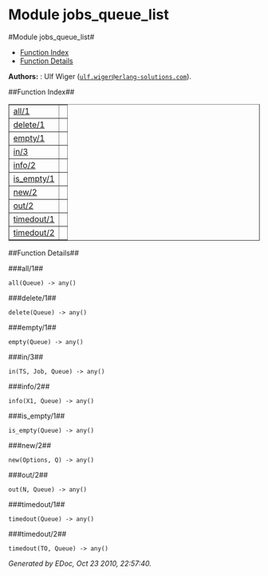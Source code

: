 Module jobs_queue_list
======================


#Module jobs_queue_list#
* [Function Index](#index)
* [Function Details](#functions)

__Authors:__ : Ulf Wiger ([`ulf.wiger@erlang-solutions.com`](mailto:ulf.wiger@erlang-solutions.com)).

##<a name="index">Function Index</a>##

<table width="100%" border="1" cellspacing="0" cellpadding="2" summary="function index"><tr><td valign="top"><a href="#all-1">all/1</a></td><td></td></tr><tr><td valign="top"><a href="#delete-1">delete/1</a></td><td></td></tr><tr><td valign="top"><a href="#empty-1">empty/1</a></td><td></td></tr><tr><td valign="top"><a href="#in-3">in/3</a></td><td></td></tr><tr><td valign="top"><a href="#info-2">info/2</a></td><td></td></tr><tr><td valign="top"><a href="#is_empty-1">is_empty/1</a></td><td></td></tr><tr><td valign="top"><a href="#new-2">new/2</a></td><td></td></tr><tr><td valign="top"><a href="#out-2">out/2</a></td><td></td></tr><tr><td valign="top"><a href="#timedout-1">timedout/1</a></td><td></td></tr><tr><td valign="top"><a href="#timedout-2">timedout/2</a></td><td></td></tr></table>

<a name="functions"></a>


##Function Details##

<a name="all-1"></a>


###all/1##


`all(Queue) -> any()`

<a name="delete-1"></a>


###delete/1##


`delete(Queue) -> any()`

<a name="empty-1"></a>


###empty/1##


`empty(Queue) -> any()`

<a name="in-3"></a>


###in/3##


`in(TS, Job, Queue) -> any()`

<a name="info-2"></a>


###info/2##


`info(X1, Queue) -> any()`

<a name="is_empty-1"></a>


###is_empty/1##


`is_empty(Queue) -> any()`

<a name="new-2"></a>


###new/2##


`new(Options, Q) -> any()`

<a name="out-2"></a>


###out/2##


`out(N, Queue) -> any()`

<a name="timedout-1"></a>


###timedout/1##


`timedout(Queue) -> any()`

<a name="timedout-2"></a>


###timedout/2##


`timedout(TO, Queue) -> any()`

_Generated by EDoc, Oct 23 2010, 22:57:40._